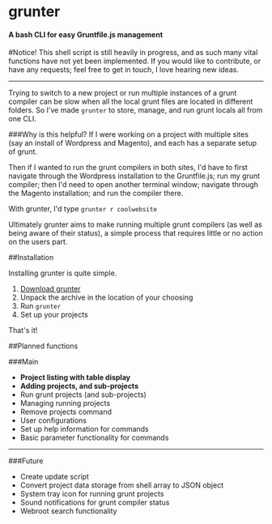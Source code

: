 # grunter
#### A bash CLI for easy Gruntfile.js management

#Notice!
This shell script is still heavily in progress, and as such many vital functions have not yet been implemented.
If you would like to contribute, or have any requests; feel free to get in touch, I love hearing new ideas.

---

Trying to switch to a new project or run multiple instances of a grunt compiler can be slow when all the local grunt files are located in different folders.
So I've made `grunter` to store, manage, and run grunt locals all from one CLI.

###Why is this helpful?
If I were working on a project with multiple sites (say an install of Wordpress and Magento), and each has a separate setup of grunt.

Then if I wanted to run the grunt compilers in both sites, I'd have to first navigate through the Wordpress installation to the Gruntfile.js; run my grunt compiler; then I'd need to open another terminal window; navigate through the Magento installation; and run the compiler there.

With grunter, I'd type `grunter r coolwebsite`


Ultimately grunter aims to make running multiple grunt compilers (as well as being aware of their status), a simple process that requires little or no action on the users part.

##Installation

Installing grunter is quite simple.

1. [Download grunter](https://github.com/kentleighenglish/grunter/archive/master.zip)
2. Unpack the archive in the location of your choosing
3. Run `grunter`
4. Set up your projects

That's it!

##Planned functions

###Main
- **Project listing with table display**
- **Adding projects, and sub-projects**
- Run grunt projects (and sub-projects)
- Managing running projects
- Remove projects command
- User configurations
- Set up help information for commands
- Basic parameter functionality for commands

---

###Future
- Create update script
- Convert project data storage from shell array to JSON object
- System tray icon for running grunt projects
- Sound notifications for grunt compiler status
- Webroot search functionality